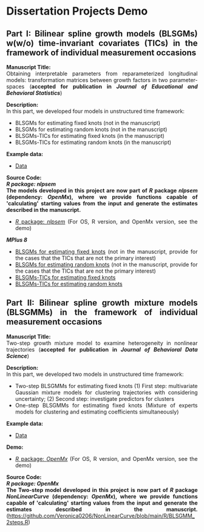 <div align = "justify">
  
# Dissertation Projects Demo

## Part I: Bilinear spline growth models (BLSGMs) w(w/o) time-invariant covariates (TICs) in the framework of individual measurement occasions
**Manuscript Title:** <br>
Obtaining interpretable parameters from reparameterized longitudinal models: transformation matrices between growth factors in two parameter-spaces (**accepted for publication in *Journal of Educational and Behavioral Statistics***)

**Description:** <br>
In this part, we developed four models in unstructured time framework:
- BLSGMs for estimating fixed knots (not in the manuscript)
- BLSGMs for estimating random knots (not in the manuscript)
- BLSGMs-TICs for estimating fixed knots (in the manuscript)
- BLSGMs-TICs for estimating random knots (in the manuscript)

**Example data:**
- [Data](https://github.com/Veronica0206/Dissertation_projects/tree/master/Part1/Data/BLS_dat.RData)

**Source Code:** <br>
***R package: nlpsem*** <br>
**The models developed in this project are now part of *R* package *nlpsem* (dependency: *OpenMx*), where we provide functions capable of 'calculating' starting values from the input and generate the estimates described in the manuscript.**
- [*R* package: *nlpsem*](https://github.com/Veronica0206/Dissertation_projects/tree/master/Part1/OpenMx/OpenMx_demo.md)
(For OS, R version, and OpenMx version, see the demo)

***MPlus 8*** <br>
- [BLSGMs for estimating fixed knots](https://github.com/Veronica0206/Dissertation_projects/blob/master/Part%201/MPlus8_P1/BLSGM_Unknown%20Fixed%20Knot.inp) (not in the manuscript, provide for the cases that the TICs that are not the primary interest)
- [BLSGMs for estimating random knots](https://github.com/Veronica0206/Dissertation_projects/blob/master/Part%201/MPlus8_P1/BLSGM_Unknown%20Random%20Knot.inp) (not in the manuscript, provide for the cases that the TICs that are not the primary interest)
- [BLSGMs-TICs for estimating fixed knots](https://github.com/Veronica0206/Dissertation_projects/blob/master/Part%201/MPlus8_P1/BLSGM_TIC_Unknown%20Fixed%20Knot.inp)
- [BLSGMs-TICs for estimating random knots](https://github.com/Veronica0206/Dissertation_projects/blob/master/Part%201/MPlus8_P1/BLSGM_TIC_Unknown%20Random%20Knot.inp)

## Part II: Bilinear spline growth mixture models (BLSGMMs) in the framework of individual measurement occasions
**Manuscript Title:** <br>
Two-step growth mixture model to examine heterogeneity in nonlinear trajectories (**accepted for publication in *Journal of Behavioral Data Science***)

**Description:** <br> 
In this part, we developed two models in unstructured time framework:
- Two-step BLSGMMs for estimating fixed knots
(1) First step: multivariate Gaussian mixture models for clustering trajectories with considering uncertainty;
(2) Second step: investigate predictors for clusters
- One-step BLSGMMs for estimating fixed knots (Mixture of experts models for clustering and estimating coefficients simultaneously)

**Example data:**
- [Data](https://github.com/Veronica0206/NonLinearCurve/blob/main/data/BLSGM_uni_sub_dat.RData)

**Demo:** 
- [*R* package: *OpenMx*](https://github.com/Veronica0206/Dissertation_projects/blob/master/Part%202/OpenMx_P2/OpenMx_demo.md)
(For OS, R version, and OpenMx version, see the demo)
  
**Source Code:** <br>
***R package: OpenMx*** <br>
**The Two-step model developed in this project is now part of *R* package *NonLinearCurve* (dependency: *OpenMx*), where we provide functions capable of 'calculating' starting values from the input and generate the estimates described in the manuscript.**
(https://github.com/Veronica0206/NonLinearCurve/blob/main/R/BLSGMM_2steps.R)  

 
</div>

